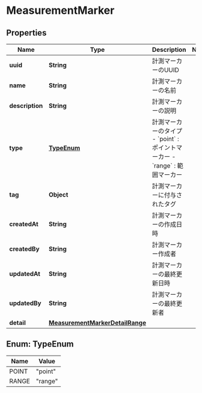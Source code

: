 

# MeasurementMarker


## Properties

| Name | Type | Description | Notes |
|------------ | ------------- | ------------- | -------------|
|**uuid** | **String** | 計測マーカーのUUID |  |
|**name** | **String** | 計測マーカーの名前 |  |
|**description** | **String** | 計測マーカーの説明 |  |
|**type** | [**TypeEnum**](#TypeEnum) | 計測マーカーのタイプ - &#x60;point&#x60; : ポイントマーカー - &#x60;range&#x60; : 範囲マーカー |  |
|**tag** | **Object** | 計測マーカーに付与されたタグ |  |
|**createdAt** | **String** | 計測マーカーの作成日時 |  |
|**createdBy** | **String** | 計測マーカー作成者 |  |
|**updatedAt** | **String** | 計測マーカーの最終更新日時 |  |
|**updatedBy** | **String** | 計測マーカーの最終更新者 |  |
|**detail** | [**MeasurementMarkerDetailRange**](MeasurementMarkerDetailRange.md) |  |  |



## Enum: TypeEnum

| Name | Value |
|---- | -----|
| POINT | &quot;point&quot; |
| RANGE | &quot;range&quot; |



